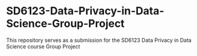 # SD6123-Data-Privacy-in-Data-Science-Group-Project
This repository serves as a submission for the SD6123 Data Privacy in Data Science course Group Project
